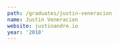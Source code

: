 ```yaml
---
path: /graduates/justin-veneracion
name: Justin Veneracion
website: justinandre.io
year: '2018'
---
```


